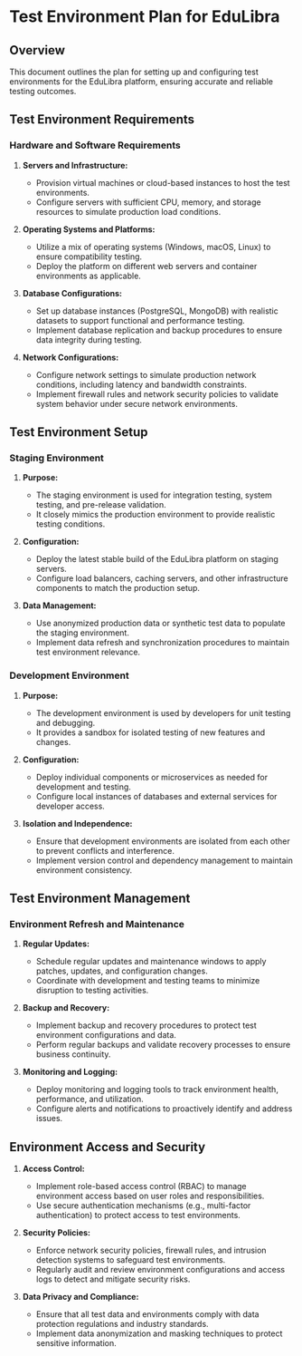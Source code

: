 # Test Environment Plan for EduLibra

## Overview
This document outlines the plan for setting up and configuring test environments for the EduLibra platform, ensuring accurate and reliable testing outcomes.

## Test Environment Requirements

### Hardware and Software Requirements

1. **Servers and Infrastructure:**
   - Provision virtual machines or cloud-based instances to host the test environments.
   - Configure servers with sufficient CPU, memory, and storage resources to simulate production load conditions.

2. **Operating Systems and Platforms:**
   - Utilize a mix of operating systems (Windows, macOS, Linux) to ensure compatibility testing.
   - Deploy the platform on different web servers and container environments as applicable.

3. **Database Configurations:**
   - Set up database instances (PostgreSQL, MongoDB) with realistic datasets to support functional and performance testing.
   - Implement database replication and backup procedures to ensure data integrity during testing.

4. **Network Configurations:**
   - Configure network settings to simulate production network conditions, including latency and bandwidth constraints.
   - Implement firewall rules and network security policies to validate system behavior under secure network environments.

## Test Environment Setup

### Staging Environment

1. **Purpose:**
   - The staging environment is used for integration testing, system testing, and pre-release validation.
   - It closely mimics the production environment to provide realistic testing conditions.

2. **Configuration:**
   - Deploy the latest stable build of the EduLibra platform on staging servers.
   - Configure load balancers, caching servers, and other infrastructure components to match the production setup.

3. **Data Management:**
   - Use anonymized production data or synthetic test data to populate the staging environment.
   - Implement data refresh and synchronization procedures to maintain test environment relevance.

### Development Environment

1. **Purpose:**
   - The development environment is used by developers for unit testing and debugging.
   - It provides a sandbox for isolated testing of new features and changes.

2. **Configuration:**
   - Deploy individual components or microservices as needed for development and testing.
   - Configure local instances of databases and external services for developer access.

3. **Isolation and Independence:**
   - Ensure that development environments are isolated from each other to prevent conflicts and interference.
   - Implement version control and dependency management to maintain environment consistency.

## Test Environment Management

### Environment Refresh and Maintenance

1. **Regular Updates:**
   - Schedule regular updates and maintenance windows to apply patches, updates, and configuration changes.
   - Coordinate with development and testing teams to minimize disruption to testing activities.

2. **Backup and Recovery:**
   - Implement backup and recovery procedures to protect test environment configurations and data.
   - Perform regular backups and validate recovery processes to ensure business continuity.

3. **Monitoring and Logging:**
   - Deploy monitoring and logging tools to track environment health, performance, and utilization.
   - Configure alerts and notifications to proactively identify and address issues.

## Environment Access and Security

1. **Access Control:**
   - Implement role-based access control (RBAC) to manage environment access based on user roles and responsibilities.
   - Use secure authentication mechanisms (e.g., multi-factor authentication) to protect access to test environments.

2. **Security Policies:**
   - Enforce network security policies, firewall rules, and intrusion detection systems to safeguard test environments.
   - Regularly audit and review environment configurations and access logs to detect and mitigate security risks.

3. **Data Privacy and Compliance:**
   - Ensure that all test data and environments comply with data protection regulations and industry standards.
   - Implement data anonymization and masking techniques to protect sensitive information.
